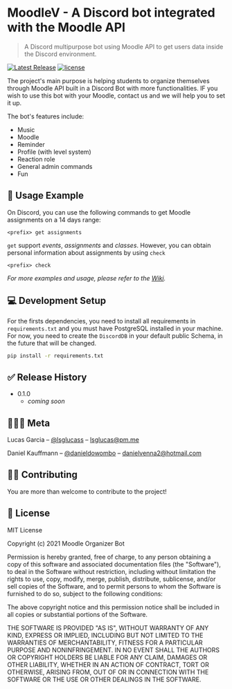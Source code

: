 # MoodleV - A Discord bot integrated with the Moodle API

> A Discord multipurpose bot using Moodle API to get users data inside the Discord environment.

[![Latest Release][release]][release] [![license][license]][license]


The project's main purpose is helping students to organize themselves through Moodle API built in a Discord Bot with more functionalities. IF you wish to use this bot with your Moodle, contact us and we will help you to set it up.

The bot's features include:

* Music
* Moodle
* Reminder
* Profile (with level system)
* Reaction role
* General admin commands
* Fun  

## 📱 Usage Example

On Discord, you can use the following commands to get Moodle assignments on a 14 days range:

```discord
<prefix> get assignments
```

`get` support _events_, _assignments_ and _classes_. However, you can obtain personal information about assignments by using `check`

```discord
<prefix> check
```

_For more examples and usage, please refer to the [Wiki][wiki]._

## 💻 Development Setup

For the firsts dependencies, you need to install all requirements in ```requirements.txt``` and you must have PostgreSQL installed in your machine. For now, you need to create the ```DiscordDB``` in your default public Schema, in the future that will be changed.

```sh
pip install -r requirements.txt  
```
  
## ✅ Release History

* 0.1.0
  * _coming soon_

## 👨🏻‍💻 Meta

Lucas Garcia – [@lsglucass](https://twitter.com/lsglucass) – lsglucas@pm.me

Daniel Kauffmann – [@danieldowombo](https://twitter.com/danieldowombo) – danielvenna2@hotmail.com

## 🤝🏻 Contributing

You are more than welcome to contribute to the project!

## 📑 License  

MIT License

Copyright (c) 2021 Moodle Organizer Bot

Permission is hereby granted, free of charge, to any person obtaining a copy
of this software and associated documentation files (the "Software"), to deal
in the Software without restriction, including without limitation the rights
to use, copy, modify, merge, publish, distribute, sublicense, and/or sell
copies of the Software, and to permit persons to whom the Software is
furnished to do so, subject to the following conditions:

The above copyright notice and this permission notice shall be included in all
copies or substantial portions of the Software.

THE SOFTWARE IS PROVIDED "AS IS", WITHOUT WARRANTY OF ANY KIND, EXPRESS OR
IMPLIED, INCLUDING BUT NOT LIMITED TO THE WARRANTIES OF MERCHANTABILITY,
FITNESS FOR A PARTICULAR PURPOSE AND NONINFRINGEMENT. IN NO EVENT SHALL THE
AUTHORS OR COPYRIGHT HOLDERS BE LIABLE FOR ANY CLAIM, DAMAGES OR OTHER
LIABILITY, WHETHER IN AN ACTION OF CONTRACT, TORT OR OTHERWISE, ARISING FROM,
OUT OF OR IN CONNECTION WITH THE SOFTWARE OR THE USE OR OTHER DEALINGS IN THE
SOFTWARE.

[release]: https://img.shields.io/github/v/release/lsglucas/mob
[wiki]: lsglucas.github.io/mob/
[license]: https://img.shields.io/github/license/lsglucas/mob
